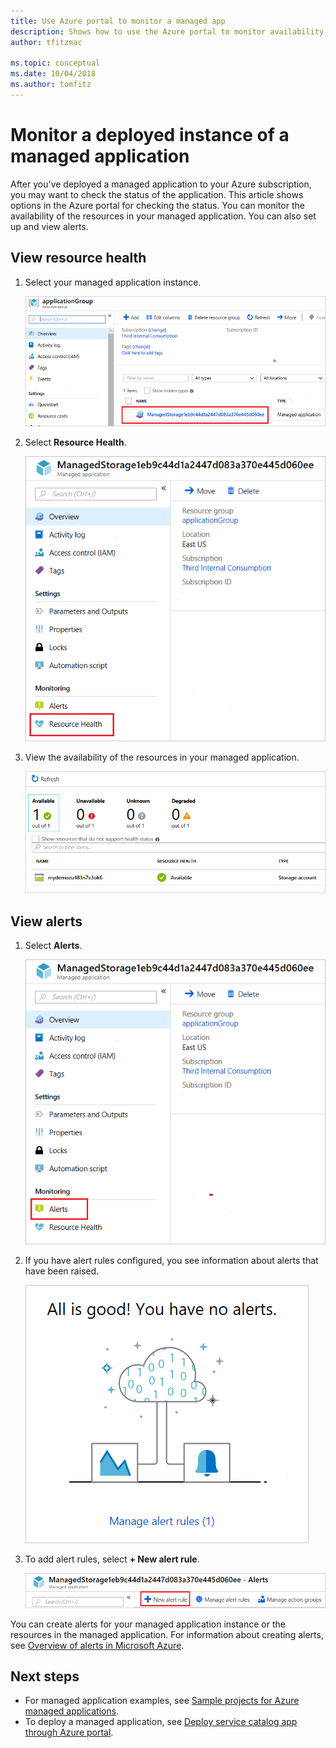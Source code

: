 ```yaml
---
title: Use Azure portal to monitor a managed app
description: Shows how to use the Azure portal to monitor availability and alerts for a managed application.
author: tfitzmac

ms.topic: conceptual
ms.date: 10/04/2018
ms.author: tomfitz
---
```

# Monitor a deployed instance of a managed application

After you've deployed a managed application to your Azure subscription, you may want to check the status of the application. This article shows options in the Azure portal for checking the status. You can monitor the availability of the resources in your managed application. You can also set up and view alerts.

## View resource health

1. Select your managed application instance.

   ![Select managed application](./media/monitor-managed-application-portal/select-managed-application.png)

1. Select **Resource Health**.

   ![Select resource health](./media/monitor-managed-application-portal/select-resource-health.png)

1. View the availability of the resources in your managed application.

   ![View resource health](./media/monitor-managed-application-portal/view-health.png)

## View alerts

1. Select **Alerts**.

   ![Select alerts](./media/monitor-managed-application-portal/select-alerts.png)

1. If you have alert rules configured, you see information about alerts that have been raised.

   ![View alerts](./media/monitor-managed-application-portal/view-alerts.png)

1. To add alert rules, select **+ New alert rule**.

   ![Create alert](./media/monitor-managed-application-portal/create-new-alert.png)

You can create alerts for your managed application instance or the resources in the managed application. For information about creating alerts, see [Overview of alerts in Microsoft Azure](../../azure-monitor/platform/alerts-overview.md).

## Next steps

* For managed application examples, see [Sample projects for Azure managed applications](sample-projects.md).
* To deploy a managed application, see [Deploy service catalog app through Azure portal](deploy-service-catalog-quickstart.md).